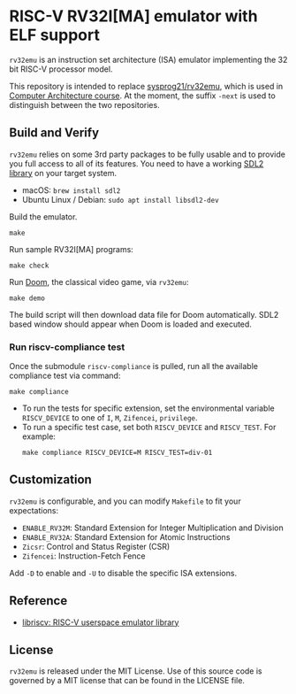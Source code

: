 # RISC-V RV32I[MA] emulator with ELF support

`rv32emu` is an instruction set architecture (ISA) emulator implementing the 32 bit RISC-V processor model.

This repository is intended to replace [sysprog21/rv32emu](https://github.com/sysprog21/rv32emu), which is used in [Computer Architecture course](http://wiki.csie.ncku.edu.tw/arch/schedule). At the moment, the suffix `-next` is used to distinguish between the two repositories.

## Build and Verify

`rv32emu` relies on some 3rd party packages to be fully usable and to provide you full
access to all of its features. You need to have a working [SDL2 library](https://www.libsdl.org/)
on your target system.
* macOS: `brew install sdl2`
* Ubuntu Linux / Debian: `sudo apt install libsdl2-dev`

Build the emulator.
```shell
make
```

Run sample RV32I[MA] programs:
```shell
make check
```

Run [Doom](https://en.wikipedia.org/wiki/Doom_(1993_video_game)), the classical video game, via `rv32emu`:
```shell
make demo
```

The build script will then download data file for Doom automatically. SDL2 based window
should appear when Doom is loaded and executed.

### Run riscv-compliance test
Once the submodule `riscv-compliance` is pulled, run all the available compliance test via command:
```shell
make compliance
```
+ To run the tests for specific extension, set the environmental variable `RISCV_DEVICE` to one of `I`, `M`, `Zifencei`, `privilege`. 
+ To run a specific test case, set both `RISCV_DEVICE` and `RISCV_TEST`. For example:
    ```shell
    make compliance RISCV_DEVICE=M RISCV_TEST=div-01
    ```

## Customization

`rv32emu` is configurable, and you can modify `Makefile` to fit your expectations:
* `ENABLE_RV32M`: Standard Extension for Integer Multiplication and Division
* `ENABLE_RV32A`: Standard Extension for Atomic Instructions
* `Zicsr`: Control and Status Register (CSR)
* `Zifencei`: Instruction-Fetch Fence

Add `-D` to enable and `-U` to disable the specific ISA extensions.

## Reference

* [libriscv: RISC-V userspace emulator library](https://github.com/fwsGonzo/libriscv)

## License
`rv32emu` is released under the MIT License.
Use of this source code is governed by a MIT license that can be found in the LICENSE file.
